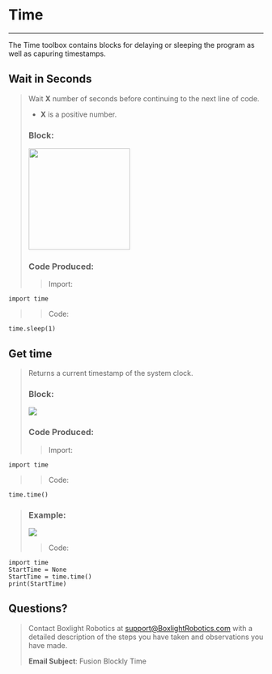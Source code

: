 # **Time**
-----
The Time toolbox contains blocks for delaying or sleeping the program as well as capuring timestamps.

## **Wait in Seconds**
>Wait **X** number of seconds before continuing to the next line of code.
>
>* **X** is a positive number.
>    
>### Block:
>
><img src="../img/Intermediate_Blocks/Time/Wait_Second.PNG" width="200">
>
>### Code Produced:
>
>>Import:
>>>
    import time

>>Code:
>>>
    time.sleep(1)
	
## **Get time**
>Returns a current timestamp of the system clock.
>    
>### Block:
>
><img src="../img/Intermediate_Blocks/Time/BlocklyGetTimeBlock.png">
>
>### Code Produced:
>
>>Import:
>>>
    import time

>>Code:
>>>
    time.time()
    
>### Example:
>
><img src="../img/Intermediate_Blocks/Time/BlocklyGetTimeExample.png">
>
>>Code:
>>>   
    import time
	StartTime = None
	StartTime = time.time()
	print(StartTime)

## **Questions?**
>Contact Boxlight Robotics at [support@BoxlightRobotics.com](mailto:support@BoxlightRobotics.com) with a detailed description of the steps you have taken and observations you have made.
>
>**Email Subject**: Fusion Blockly Time